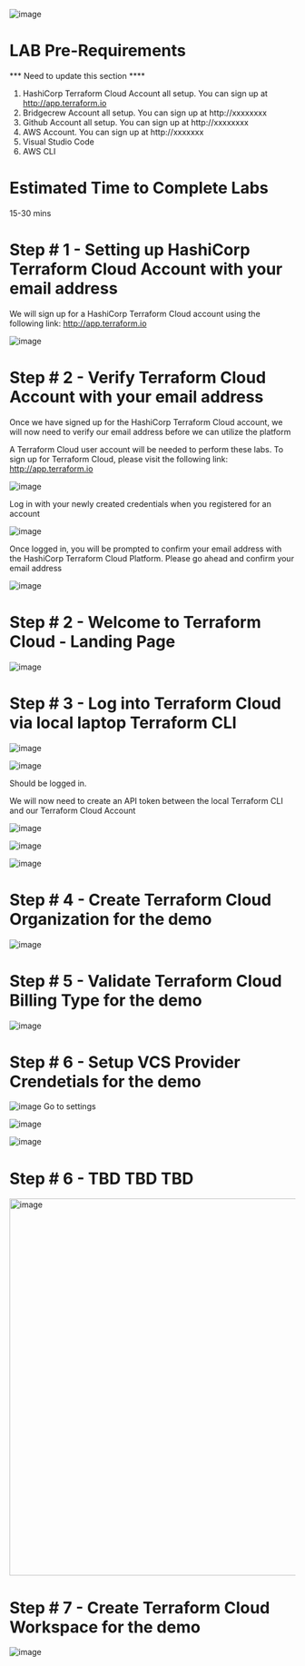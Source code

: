 ![image](https://user-images.githubusercontent.com/98493117/151415048-45bda2e2-74d8-41f7-8a37-5638f3164cd1.png)

# LAB Pre-Requirements

*** Need to update this section ****
1) HashiCorp Terraform Cloud Account all setup. You can sign up at http://app.terraform.io
2) Bridgecrew Account all setup. You can sign up at http://xxxxxxxx
3) Github Account all setup. You can sign up at http://xxxxxxxx
4) AWS Account. You can sign up at http://xxxxxxx
5) Visual Studio Code
6) AWS CLI


# Estimated Time to Complete Labs

15-30 mins



# Step # 1 - Setting up HashiCorp Terraform Cloud Account with your email address

We will sign up for a HashiCorp Terraform Cloud account using the following link:
http://app.terraform.io


![image](https://user-images.githubusercontent.com/98493117/151415346-b11dd452-e77b-438b-a214-45483cb9b61f.png)

# Step # 2 - Verify Terraform Cloud Account with your email address

Once we have signed up for the HashiCorp Terraform Cloud account, we will now need to verify our email address before we can utilize the platform

A Terraform Cloud user account will be needed to perform these labs.  To sign up for Terraform Cloud, please visit the following link:
http://app.terraform.io

![image](https://user-images.githubusercontent.com/98493117/151415346-b11dd452-e77b-438b-a214-45483cb9b61f.png)

Log in with your newly created credentials when you registered for an account

![image](https://user-images.githubusercontent.com/98493117/151415571-3bdd5043-8f9c-4572-b4a9-c259b5464b99.png)


Once logged in, you will be prompted to confirm your email address with the HashiCorp Terraform Cloud Platform. Please go ahead and confirm your email address

![image](https://user-images.githubusercontent.com/98493117/151415695-e046ef52-6abf-4ec8-8f49-f03de57e259b.png)

# Step # 2 - Welcome to Terraform Cloud - Landing Page

![image](https://user-images.githubusercontent.com/98493117/151415906-dbd2a101-50ec-44be-9148-64c0943379d7.png)


# Step # 3 - Log into Terraform Cloud via local laptop Terraform CLI

![image](https://user-images.githubusercontent.com/98493117/151416382-0c807e85-67f0-46e5-b3df-56e4dacc6513.png)

![image](https://user-images.githubusercontent.com/98493117/151416462-6bacd68c-6dfe-41c3-bc82-2c00c9170695.png)

Should be logged in.

We will now need to create an API token between the local Terraform CLI and our Terraform Cloud Account

![image](https://user-images.githubusercontent.com/98493117/151416615-9d21a25c-a052-4fb9-84fe-c73c38d5ca30.png)

![image](https://user-images.githubusercontent.com/98493117/151416747-5ba2a853-9bdb-40b9-9f1d-c377d2b1fb5c.png)

![image](https://user-images.githubusercontent.com/98493117/151416818-2173898a-4983-4d73-8a08-0b539ad3c5f7.png)

# Step # 4 - Create Terraform Cloud Organization for the demo

![image](https://user-images.githubusercontent.com/98493117/151416962-42ea163d-d5f6-4c2d-9bf4-a716c17b42fd.png)

# Step # 5 - Validate Terraform Cloud Billing Type for the demo

![image](https://user-images.githubusercontent.com/98493117/151417095-45eae011-6a56-4b70-9cf6-b93bf5668b94.png)

# Step # 6 - Setup VCS Provider Crendetials for the demo

![image](https://user-images.githubusercontent.com/98493117/151417685-ec7c98e0-23f6-41cc-a098-33267cb11999.png)
 Go to settings
 
 ![image](https://user-images.githubusercontent.com/98493117/151417871-7014e9f0-dc67-4354-a1c8-f7a72fb25357.png)

![image](https://user-images.githubusercontent.com/98493117/151418210-834fdd57-b04e-4938-847d-92badf5bfddf.png)

# Step # 6 - TBD TBD TBD

<img width="664" alt="image" src="https://user-images.githubusercontent.com/98493117/151418493-9431372d-adff-47af-84a2-4b6da6202bdd.png">






# Step # 7 - Create Terraform Cloud Workspace for the demo

![image](https://user-images.githubusercontent.com/98493117/151417265-b4822ae2-7d83-425d-bff1-9276f27b0d1a.png)



